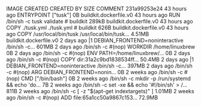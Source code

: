 IMAGE CREATED CREATED BY SIZE COMMENT
231a99253e24 43 hours ago ENTRYPOINT ["tusk"] 0B buildkit.dockerfile.v0
<missing> 43 hours ago RUN /bin/sh -c tusk validate # buildkit 289kB buildkit.dockerfile.v0
<missing> 43 hours ago COPY ./tusk.yml ./tusk.yml # buildkit 626B buildkit.dockerfile.v0
<missing> 43 hours ago COPY /usr/local/bin/tusk /usr/local/bin/tusk… 4.51MB buildkit.dockerfile.v0
<missing> 2 days ago |1 DEBIAN_FRONTEND=noninteractive /bin/sh -c… 601MB
<missing> 2 days ago /bin/sh -c #(nop) WORKDIR /home/linuxbrew 0B
<missing> 2 days ago /bin/sh -c #(nop) ENV PATH=/home/linuxbrew/… 0B
<missing> 2 days ago /bin/sh -c #(nop) COPY dir:31a2c9bd1838534ff… 50.4MB
<missing> 2 days ago |1 DEBIAN_FRONTEND=noninteractive /bin/sh -c… 397MB
<missing> 2 days ago /bin/sh -c #(nop) ARG DEBIAN_FRONTEND=nonin… 0B
<missing> 2 weeks ago /bin/sh -c #(nop) CMD ["/bin/bash"] 0B
<missing> 2 weeks ago /bin/sh -c mkdir -p /run/systemd && echo 'do… 7B
<missing> 2 weeks ago /bin/sh -c set -xe && echo '#!/bin/sh' > /… 811B
<missing> 2 weeks ago /bin/sh -c [ -z "$(apt-get indextargets)" ] 1.01MB
<missing> 2 weeks ago /bin/sh -c #(nop) ADD file:65a1cc50a9867c153… 72.9MB
